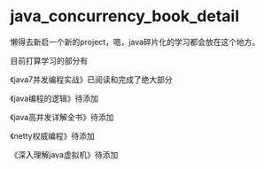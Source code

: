 # java_concurrency_book_detail

懒得去新启一个新的project，嗯，java碎片化的学习都会放在这个地方。

目前打算学习的部分有

《java7并发编程实战》已阅读和完成了绝大部分

《java编程的逻辑》待添加

《java高并发详解全书》待添加

《netty权威编程》待添加

《深入理解java虚拟机》待添加

